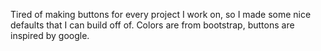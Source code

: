 Tired of making buttons for every project I work on, so I made some nice defaults that I can build off of. Colors are from bootstrap, buttons are inspired by google.